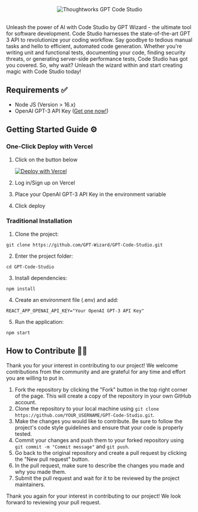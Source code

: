 <div align="center">
  <img src="https://images.ctfassets.net/a0typynlh1op/1qi0CzHrF1jJ0o2NbShkXn/0d9d3adfcd802735632fd7ac838945d6/code-studio-high-resolution-logo-color-on-transparent-background__1_.png?fm=jpg&fl=progressive" alt="Thoughtworks GPT Code Studio" />
</div>

<br/>

Unleash the power of AI with Code Studio by GPT Wizard - the ultimate tool for software development. Code Studio harnesses the state-of-the-art GPT 3 API to revolutionize your coding workflow. Say goodbye to tedious manual tasks and hello to efficient, automated code generation. Whether you're writing unit and functional tests, documenting your code, finding security threats, or generating server-side performance tests, Code Studio has got you covered. So, why wait? Unleash the wizard within and start creating magic with Code Studio today!

## Requirements ✅

- Node JS (Version > 16.x)
- OpenAI GPT-3 API Key ([Get one now!](https://platform.openai.com/account/api-keys))

## Getting Started Guide ⚙️

### One-Click Deploy with Vercel
1. Click on the button below

    [![Deploy with Vercel](https://vercel.com/button)](https://vercel.com/new/clone?repository-url=https%3A%2F%2Fgithub.com%2FGPT-Wizard%2Fgpt-reviewer&env=REACT_APP_OPENAI_API_KEY&envDescription=PLACE%20YOUR%20OPEN%20AI%20API%20KEY&envLink=https%3A%2F%2Fbeta.openai.com%2Faccount%2Fapi-keys&project-name=gpt-reviewer&repository-name=GPT-Reviewer&redirect-url=https%3A%2F%2Fgithub.com%2FGPT-Wizard%2Fgpt-reviewer&demo-title=GPT%20Reviewer&demo-description=Your%20own%20GPT%20bot%20is%20deployed&demo-url=https%3A%2F%2Fgpt-reviewer-thoughtworks-wizards.vercel.app%2F)

2. Log in/Sign up on Vercel
3. Place your OpenAI GPT-3 API Key in the environment variable
4. Click deploy

### Traditional Installation
1. Clone the project: 
```
git clone https://github.com/GPT-Wizard/GPT-Code-Studio.git
```
2. Enter the project folder: 
```
cd GPT-Code-Studio
```
3. Install dependencies: 
```
npm install
```
4. Create an environment file (.env) and add:
```
REACT_APP_OPENAI_API_KEY="Your OpenAI GPT-3 API Key"
```
5. Run the application: 
```
npm start
```

## How to Contribute 👨‍💻

Thank you for your interest in contributing to our project! We welcome contributions from the community and are grateful for any time and effort you are willing to put in.

1. Fork the repository by clicking the "Fork" button in the top right corner of the page. This will create a copy of the repository in your own GitHub account.
2. Clone the repository to your local machine using `git clone https://github.com/YOUR_USERNAME/GPT-Code-Studio.git`.
3. Make the changes you would like to contribute. Be sure to follow the project's code style guidelines and ensure that your code is properly tested.
4. Commit your changes and push them to your forked repository using `git commit -m "Commit message"` and `git push`.
5. Go back to the original repository and create a pull request by clicking the "New pull request" button.
6. In the pull request, make sure to describe the changes you made and why you made them.
7. Submit the pull request and wait for it to be reviewed by the project maintainers.

Thank you again for your interest in contributing to our project! We look forward to reviewing your pull request.
